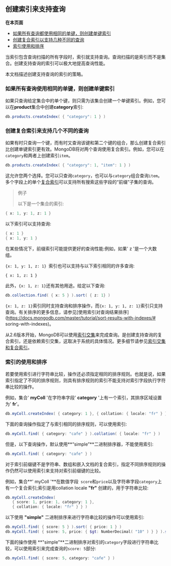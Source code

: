 ## 创建索引来支持查询

**在本页面**

- [如果所有查询都使用相同的单键，则创建单键索引](#id1)
- [创建复合索引以支持几种不同的查询](#id2)
- [索引使用和排序](#id3)

当索引包含查询扫描的所有字段时，索引就支持查询。查询扫描的是索引而不是集合。创建支持查询的索引可以极大地提高查询性能。

本文档描述创建支持查询的索引的策略。

### <span id="id1">如果所有查询使用相同的单键，则创建单键索引</span>

如果只查询给定集合中的单个键，则只需为该集合创建一个单键索引。例如，您可以在**product**集合中创建**category**索引:

```powershell
db.products.createIndex( { "category": 1 } )
```

### <span id="id2">创建复合索引来支持几个不同的查询</span>

如果有时只查询一个键，而有时又查询该键和第二个键的组合，那么创建复合索引比创建单键索引更有效。MongoDB将对两个查询使用复合索引。例如，您可以在`category`和两者上创建索引`item`。

```powershell
db.products.createIndex( { "category": 1, "item": 1 } )
```

这允许您两个选择。您可以只查询`category`，也可以与`category`组合查询`item`。多个字段上的单个[复合索引](https://docs.mongodb.com/master/core/index-compound/#index-type-compound)可以支持所有搜索这些字段的“前缀”子集的查询。

> 例子
>
> 以下是一个集合的索引:

```powershell
{ x: 1, y: 1, z: 1 }
```

以下索引可以支持查询:

```powershell
{ x: 1 }
{ x: 1, y: 1 }
```

在某些情况下，前缀索引可能提供更好的查询性能:例如，如果' z '是一个大数组。

`{x: 1, y: 1, z: 1} `索引也可以支持与以下索引相同的许多查询:

```powershellshell
{ x: 1, z: 1 }
```

此外，` {x: 1, z: 1} `还有其他用途。给定以下查询:

```powershell
db.collection.find( { x: 5 } ).sort( { z: 1} )
```

`{x: 1, z: 1}`索引同时支持查询和排序操作，而`{x: 1, y: 1, z: 1}`索引只支持查询。有关排序的更多信息，请参见[使用索引对查询结果排序](https://docs.mongodb.com/master/tutorial/sort-results-with-indexes/# soring-with-indexes)。

从2.6版本开始，MongoDB可以使用[索引交集](https://docs.mongodb.com/master/core/index-intersection/)来完成查询。是创建支持查询的复合索引，还是依赖索引交集，这取决于系统的具体情况。更多细节请参见[索引交集和复合索引](https://docs.mongodb.com/master/core/index-intersection/#index-intersec-compound-indexes)。

### <span id="id3">索引的使用和排序</span>

若要使用索引进行字符串比较，操作还必须指定相同的排序规则。也就是说，如果索引指定了不同的排序规则，则具有排序规则的索引不能支持对索引字段执行字符串比较的操作。

例如，集合' **myColl** '在字符串字段' **category** '上有一个索引，其排序区域设置为' **fr**'。

```powershell
db.myColl.createIndex( { category: 1 }, { collation: { locale: "fr" } } )
```

下面的查询操作指定了与索引相同的排序规则，可以使用索引:

```powershell
db.myColl.find( { category: "cafe" } ).collation( { locale: "fr" } )
```

但是，以下查询操作，默认使用**“simple”**二进制排序器，不能使用索引:

```powershell
db.myColl.find( { category: "cafe" } )
```

对于索引前缀键不是字符串、数组和嵌入文档的复合索引，指定不同排序规则的操作仍然可以使用索引来支持对索引前缀键的比较。

例如，集合**' myColl '**在数值字段` score`和` price `以及字符串字段` category `上有一个复合索引;索引是用collation locale **"fr"** 创建的，用于字符串比较:

```powershell
db.myColl.createIndex(
   { score: 1, price: 1, category: 1 },
   { collation: { locale: "fr" } } )
```

以下使用 **"simple"** 二进制排序来进行字符串比较的操作可以使用索引:

```powershell
db.myColl.find( { score: 5 } ).sort( { price: 1 } )
db.myColl.find( { score: 5, price: { $gt: NumberDecimal( "10" ) } } ).sort( { price: 1 } )
```

下面的操作使用 **"simple"**二进制排序对索引的` category `字段进行字符串比较，可以使用索引来完成查询的` score: 5 `部分:

```powershell
db.myColl.find( { score: 5, category: "cafe" } )
```

